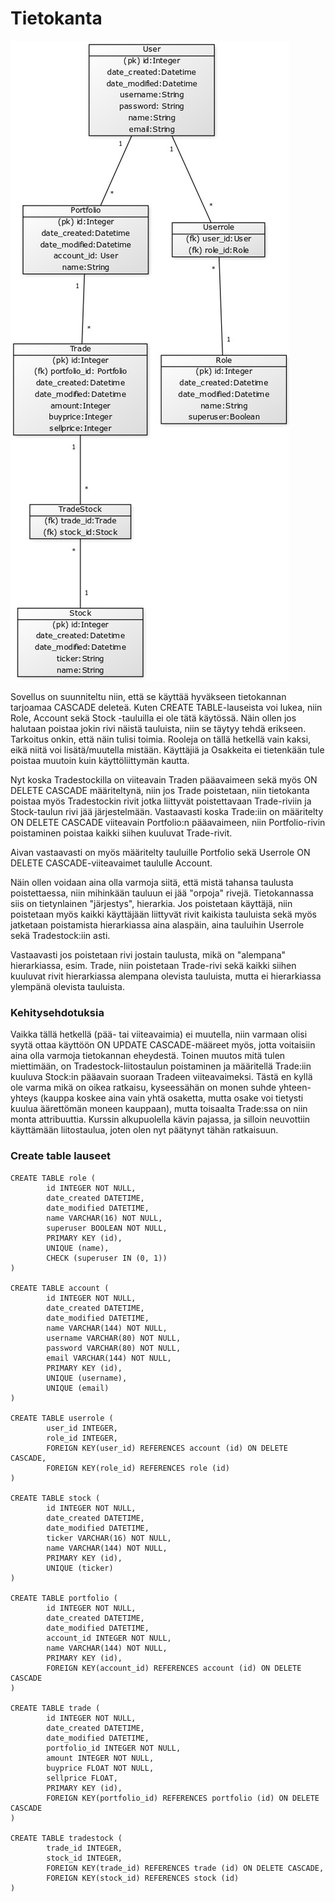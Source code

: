 # Tietokanta
![Tietokantakuvaus](https://raw.githubusercontent.com/kordaniel/oskari/master/documentation/db/db_schema_vko6.jpg)  

Sovellus on suunniteltu niin, että se käyttää hyväkseen tietokannan tarjoamaa CASCADE deleteä. Kuten CREATE TABLE-lauseista voi lukea, niin Role, Account sekä Stock -tauluilla ei ole tätä käytössä. Näin ollen jos halutaan poistaa jokin rivi näistä tauluista, niin se täytyy tehdä erikseen. Tarkoitus onkin, että näin tulisi toimia. Rooleja on tällä hetkellä vain kaksi, eikä niitä voi lisätä/muutella mistään. Käyttäjiä ja Osakkeita ei tietenkään tule poistaa muutoin kuin käyttöliittymän kautta.

Nyt koska Tradestockilla on viiteavain Traden pääavaimeen sekä myös ON DELETE CASCADE määriteltynä, niin jos Trade poistetaan, niin tietokanta poistaa myös Tradestockin rivit jotka liittyvät poistettavaan Trade-riviin ja Stock-taulun rivi jää järjestelmään. Vastaavasti koska Trade:iin on määritelty ON DELETE CASCADE viiteavain Portfolio:n pääavaimeen, niin Portfolio-rivin poistaminen poistaa kaikki siihen kuuluvat Trade-rivit.

Aivan vastaavasti on myös määritelty tauluille Portfolio sekä Userrole ON DELETE CASCADE-viiteavaimet taululle Account.  

Näin ollen voidaan aina olla varmoja siitä, että mistä tahansa taulusta poistettaessa, niin mihinkään tauluun ei jää "orpoja" rivejä. Tietokannassa siis on tietynlainen "järjestys", hierarkia. Jos poistetaan käyttäjä, niin poistetaan myös kaikki käyttäjään liittyvät rivit kaikista tauluista sekä myös jatketaan poistamista hierarkiassa aina alaspäin, aina tauluihin Userrole sekä Tradestock:iin asti.  

Vastaavasti jos poistetaan rivi jostain taulusta, mikä on "alempana" hierarkiassa, esim. Trade, niin poistetaan Trade-rivi sekä kaikki siihen kuuluvat rivit hierarkiassa alempana olevista tauluista, mutta ei hierarkiassa ylempänä olevista tauluista.  

### Kehitysehdotuksia  
Vaikka tällä hetkellä (pää- tai viiteavaimia) ei muutella, niin varmaan olisi syytä ottaa käyttöön ON UPDATE CASCADE-määreet myös, jotta voitaisiin aina olla varmoja tietokannan eheydestä. Toinen muutos mitä tulen miettimään, on Tradestock-liitostaulun poistaminen ja määritellä Trade:iin kuuluva Stock:in pääavain suoraan Tradeen viiteavaimeksi. Tästä en kyllä ole varma mikä on oikea ratkaisu, kyseessähän on monen suhde yhteen-yhteys (kauppa koskee aina vain yhtä osaketta, mutta osake voi tietysti kuulua äärettömän moneen kauppaan), mutta toisaalta Trade:ssa on niin monta attribuuttia. Kurssin alkupuolella kävin pajassa, ja silloin neuvottiin käyttämään liitostaulua, joten olen nyt päätynyt tähän ratkaisuun.  

### Create table lauseet
```
CREATE TABLE role (
        id INTEGER NOT NULL,
        date_created DATETIME,
        date_modified DATETIME,
        name VARCHAR(16) NOT NULL,
        superuser BOOLEAN NOT NULL,
        PRIMARY KEY (id),
        UNIQUE (name),
        CHECK (superuser IN (0, 1))
)

CREATE TABLE account (
        id INTEGER NOT NULL,
        date_created DATETIME,
        date_modified DATETIME,
        name VARCHAR(144) NOT NULL,
        username VARCHAR(80) NOT NULL,
        password VARCHAR(80) NOT NULL,
        email VARCHAR(144) NOT NULL,
        PRIMARY KEY (id),
        UNIQUE (username),
        UNIQUE (email)
)

CREATE TABLE userrole (
        user_id INTEGER,
        role_id INTEGER,
        FOREIGN KEY(user_id) REFERENCES account (id) ON DELETE CASCADE,
        FOREIGN KEY(role_id) REFERENCES role (id)
)

CREATE TABLE stock (
        id INTEGER NOT NULL,
        date_created DATETIME,
        date_modified DATETIME,
        ticker VARCHAR(16) NOT NULL,
        name VARCHAR(144) NOT NULL,
        PRIMARY KEY (id),
        UNIQUE (ticker)
)

CREATE TABLE portfolio (
        id INTEGER NOT NULL,
        date_created DATETIME,
        date_modified DATETIME,
        account_id INTEGER NOT NULL,
        name VARCHAR(144) NOT NULL,
        PRIMARY KEY (id),
        FOREIGN KEY(account_id) REFERENCES account (id) ON DELETE CASCADE
)

CREATE TABLE trade (
        id INTEGER NOT NULL,
        date_created DATETIME,
        date_modified DATETIME,
        portfolio_id INTEGER NOT NULL,
        amount INTEGER NOT NULL,
        buyprice FLOAT NOT NULL,
        sellprice FLOAT,
        PRIMARY KEY (id),
        FOREIGN KEY(portfolio_id) REFERENCES portfolio (id) ON DELETE CASCADE
)

CREATE TABLE tradestock (
        trade_id INTEGER,
        stock_id INTEGER,
        FOREIGN KEY(trade_id) REFERENCES trade (id) ON DELETE CASCADE,
        FOREIGN KEY(stock_id) REFERENCES stock (id)
)
```  
